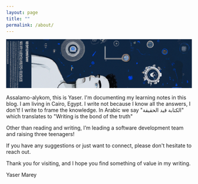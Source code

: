 ```yaml
---
layout: page
title: ""
permalink: /about/
---
```


![](../images/side_1.png "Machine Learning in Blue")

Assalamo-alykom, this is Yaser. I'm documenting my learning notes in this blog. I am living in Cairo, Egypt. I write not because I know all the answers, I don't! I write to frame the knowledge. In Arabic we say "الكتابة قيد الحقيقة" which translates to "Writing is the bond of the truth" 

Other than reading and writing, I’m leading a software development team and raising three teenagers!

If you have any suggestions or just want to connect, please don't hesitate to reach out.

Thank you for visiting, and I hope you find something of value in my writing.

Yaser Marey


